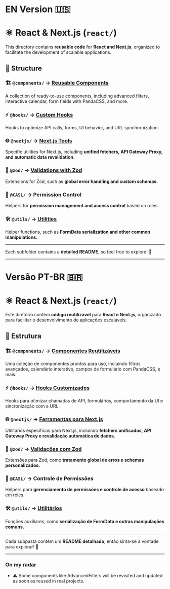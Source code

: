 # EN Version 🇺🇸

# ⚛️ React & Next.js (`react/`)

This directory contains **reusable code** for **React and Next.js**, organized to facilitate the development of scalable applications.

## 📌 Structure

### 🏗️ `@components/` → [Reusable Components](./@components/README.md)

A collection of ready-to-use components, including advanced filters, interactive calendar, form fields with PandaCSS, and more.

### ⚡ `@hooks/` → [Custom Hooks](./@hooks/README.md)

Hooks to optimize API calls, forms, UI behavior, and URL synchronization.

### 🌐 `@nextjs/` → [Next.js Tools](./@nextjs/README.md)

Specific utilities for Next.js, including **unified fetchers, API Gateway Proxy, and automatic data revalidation.**

### 📏 `@zod/` → [Validations with Zod](./@zod/README.md)

Extensions for Zod, such as **global error handling and custom schemas.**

### 🔐 `@CASL/` → Permission Control

Helpers for **permission management and access control** based on roles.

### 🛠️ `@utils/` → [Utilities](./@utils/README.md)

Helper functions, such as **FormData serialization and other common manipulations.**

---

Each subfolder contains a **detailed README**, so feel free to explore! 🚀

---

# Versão PT-BR 🇧🇷

# ⚛️ React & Next.js (`react/`)

Este diretório contém **código reutilizável** para **React e Next.js**, organizado para facilitar o desenvolvimento de aplicações escaláveis.

## 📌 Estrutura

### 🏗️ `@components/` → [Componentes Reutilizáveis](./@components/README.md)

Uma coleção de componentes prontos para uso, incluindo filtros avançados, calendário interativo, campos de formulário com PandaCSS, e mais.

### ⚡ `@hooks/` → [Hooks Customizados](./@hooks/README.md)

Hooks para otimizar chamadas de API, formulários, comportamento da UI e sincronização com a URL.

### 🌐 `@nextjs/` → [Ferramentas para Next.js](./@nextjs/README.md)

Utilitários específicos para Next.js, incluindo **fetchers unificados, API Gateway Proxy e revalidação automática de dados.**

### 📏 `@zod/` → [Validações com Zod](./@zod/README.md)

Extensões para Zod, como **tratamento global de erros e schemas personalizados.**

### 🔐 `@CASL/` → Controle de Permissões

Helpers para **gerenciamento de permissões e controle de acesso** baseado em roles.

### 🛠️ `@utils/` → [Utilitários](./@utils/README.md)

Funções auxiliares, como **serialização de FormData e outras manipulações comuns.**

---

Cada subpasta contém um **README detalhado**, então sinta-se à vontade para explorar! 🚀

---

### On my radar

- ⚠️ Some components like AdvancedFilters will be revisited and updated as soon as reused in real projects.
